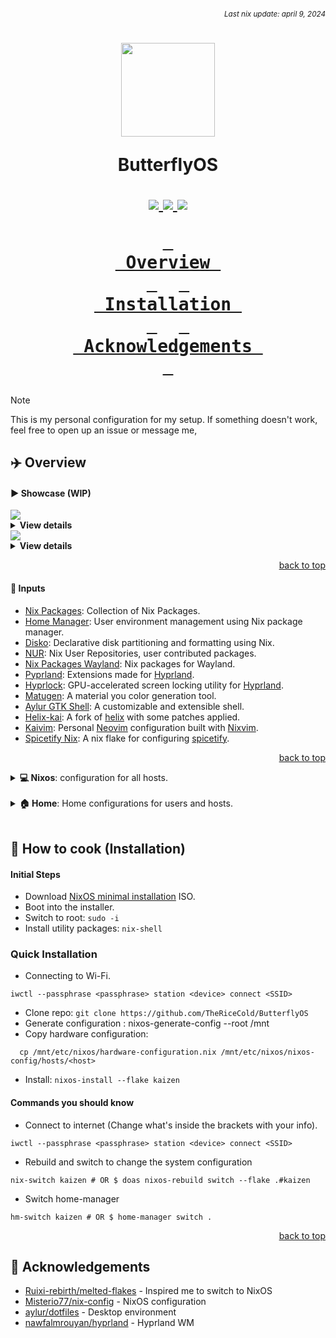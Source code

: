 ###### *<div align=right><sub>Last nix update: april 9, 2024</sub></div>*

<h1 align='center'>
  <img src='https://github.com/TheRiceCold/ButterflyOS/blob/main/assets/ibu-circle.png' width='150px'/>

  ButterflyOS<br />
  <div align='center'>
    <a href='https://nixos.org'>
      <img src='https://img.shields.io/badge/NixOS-unstable-blue.svg?style=for-the-badge&labelColor=1b1e28&logo=NixOS&logoColor=add7ff&color=add7ff'>
    </a>
    <a href='https://github.com/TheRiceCold/dot'>
      <img src='https://img.shields.io/github/languages/code-size/TheRiceCold/ButterflyOS?color=5de4c7&labelColor=1b1e28&style=for-the-badge&logo=github&logoColor=5de4c7'>
    </a>
    <a href='https://github.com/TheRiceCold/ButterflyOS/stargazers'>
      <img src='https://img.shields.io/github/stars/TheRiceCold/ButterflyOS?color=fcc5e9&labelColor=1b1e28&style=for-the-badge&logo=starship&logoColor=fcc5e9'>
    </a>
  </div>

  **[<kbd> <br> Overview <br> </kbd>](#-Overview)** 
  **[<kbd> <br> Installation <br> </kbd>](#-Installation)** 
  **[<kbd> <br> Acknowledgements&nbsp; <br> </kbd>](#-Acknowledgements)**

</h1>

> [!NOTE]
>
> This is my personal configuration for my setup.
> If something doesn't work, feel free to open up an issue or message me,

## ✈️  Overview

#### ▶️  Showcase (WIP)

<img src='https://github.com/TheRiceCold/ButterflyOS/blob/main/assets/screenshots/lockscreen.jpg' />
<details>
  <summary> <b>View details</b></summary>

- Lockscreen: [Hyprlock][hyprlock-config]
- Idle Management: [Hypridle][hypridle-config]
    - Lockscreen: 5mins timeout
    - Suspend: 30mins timeout

</details>

<img src='https://github.com/TheRiceCold/ButterflyOS/blob/main/assets/screenshots/neovim.png' />
<details>
  <summary> <b>View details</b></summary>

- Text editor: [kaivim]
- Terminal Multiplexer: [zellij]
- System fetch tool: [fastfetch]
- Scratchpad: [Pyprland's scratchpad][pyprland]

</details>


<p align="right"><a href="#top">back to top</a></p>

#### 📝 Inputs
- [Nix Packages][nixpkgs]: Collection of Nix Packages.
- [Home Manager][home-manager]: User environment management using Nix package manager.
- [Disko][disko]: Declarative disk partitioning and formatting using Nix.
- [NUR][nur]: Nix User Repositories, user contributed packages.
- [Nix Packages Wayland][nixpkgs-wayland]: Nix packages for Wayland.
- [Pyprland]: Extensions made for [Hyprland].
- [Hyprlock][hyprlock]: GPU-accelerated screen locking utility for [Hyprland].
- [Matugen][matugen]: A material you color generation tool.
- [Aylur GTK Shell][ags]: A customizable and extensible shell.
- [Helix-kai]: A fork of [helix] with some patches applied.
- [Kaivim][kaivim]: Personal [Neovim] configuration built with [Nixvim].
- [Spicetify Nix][spicetify-nix]: A nix flake for configuring [spicetify].

<p align="right"><a href="#top">back to top</a></p>

<details>
  <summary> <b>💻 Nixos</b>: configuration for all hosts.</summary>
  <br />

  > To switch host `cd` to `dots` directory and run `nix-switch <hostname>`.

  ---
  - **Shared** (defaults)
    - [bash][bash]: Shell
    - [grub][host-shared]: Bootloader
    - [pipewire][host-shared-services]: Sound server
    - [doas][host-shared]: Less bloated sudo
    - [podman][host-shared-virt]: Containerization tool
    - [jetbrains mono][jetbrains-font]: Typeface Nerd Font
  ---
  - **Kaizen**: Fully riced configuration that I will continue to improve.</summary>
    - [Services][host-kaizen-services]: [Flatpak], Bluetooth Manager
    - [Hardware][host-kaizen]: Bluetooth, [OpenGL], [OpenTabDriver].
    - [Programs][host-kaizen]:
      - [Droidcam][droidcam]: Turns phone camera into a webcam.
      - [virt-manager][virt-man]: GUI tool for managing virtual machines via libvirt.
      - [Hyprland][hyprland]: A highly customizable dynamic tiling wayland compositor.
    - [Virtualisation][host-kaizen]:
      - [libvirt] and [QEMU]
      - [Waydroid][waydroid]: Container-based android system.
  ---
  - **Minimo**: Lightweight configuration for the minimalist.</summary>
    - Window Manager: [dwm]

  <br />
  <p align="right"><a href="#top">back to top</a></p>
</details>
<br />

<details>
  <summary><b>🏠 Home</b>: Home configurations for users and hosts.</summary>
  <br />

  > To switch home by `cd` to `dots` directory and run `hm-switch`.

  ---
  - [**Shared**][home-shared] (defaults)
    - [firefox][firefox]: Browser.
    - [helix-kai]: Text editor.
    - [btop][home-shared-cli]: System resource monitor.
    - [zoxide][home-shared-shell]: Smarter cd command.
    - [bat][home-shared-cli]: Syntax highlighting (catppuccin).
  ---

  - [**Kaizen**][home-kaizen]: Fully riced configuration that I will continue to improve.
    - [CLI][home-kaizen-cli]:
      - [Yazi]: File manager.
      - [Neomutt]: E-mail reader.
      - [Zellij]: Terminal Multiplexer.
      - Other: [eza], [fastfetch], [onefetch]
    - [Desktop][home-kaizen-desktop]:
      - [Apps][home-kaizen-apps]:
        - [foot][foot]: Terminal.
        - [mpv][mpv]: Media player.
        - [sioyek][sioyek]: PDF Viewer.
        - [neovide][neovide]: Neovim GUI client.
        - [spicetify][spicetify]: Customized spotify.
        - [vesktop][vesktop]: Custom discord app.
        - [ncmpcpp][ncmpcpp]: MPD client music player.
        - [vscodium] (disabled): Less bloat vscode.
        - Other: [easyeffects], [krita], [blender], [inkscape], [libresprite] and [godot]
      - [Hyprland][hyprland-config]:
        - [Pyprland][pypr-config] extensions added:
          - [magnify][pypr-magnify]: Toggle magnification (zoom).
          - [scratchpads][pypr-scratch]: Dropdown scratchpads.
        - [Hyprlock][hyprlock-config]: Lockscreen
        - [Hypridle][hypridle-config]: Idle management
        - [Hyprshade][hyprshade-config]: Shader configuration tool
      - [Theme][home-kaizen-desktop]:
        - Widgets: [kaizen-widgets][ags-config]
        - Icon: [Papirus-Dark][papirus-icon]
        - Font: Ubuntu Nerd Font
        - Cursor: [Bibata-Modern-Ice]
        - GTK: [Catppuccin-Mocha-Compact-Lavender-Dark][gtk-catppuccin]
    - [Shell Scripts][home-kaizen-scripts]:
      - [Colorscripts][home-kaizen-colorscripts]: [blocks][blocks-color], [crunch][crunch-color], [pacman][pacman-color], and [tanks][tanks-color]
  ---
  - [**Minimo**][home-minimo]: (WIP)

  <br /><p align="right"><a href="#top">back to top</a></p>
</details>
<br />

## 🍳 How to cook (Installation)

#### Initial Steps
- Download [NixOS minimal installation](https://nixos.org/download) ISO.
- Boot into the installer.
- Switch to root: `sudo -i`
- Install utility packages: `nix-shell`

### Quick Installation
- Connecting to Wi-Fi.
```
iwctl --passphrase <passphrase> station <device> connect <SSID>
```
- Clone repo: `git clone https://github.com/TheRiceCold/ButterflyOS`
- Generate configuration : nixos-generate-config --root /mnt
- Copy hardware configuration: 
```
  cp /mnt/etc/nixos/hardware-configuration.nix /mnt/etc/nixos/nixos-config/hosts/<host>
```
- Install: `nixos-install --flake kaizen`

#### Commands you should know
- Connect to internet (Change what's inside the brackets with your info).
```
iwctl --passphrase <passphrase> station <device> connect <SSID>
```
- Rebuild and switch to change the system configuration
```
nix-switch kaizen # OR $ doas nixos-rebuild switch --flake .#kaizen
```
- Switch home-manager
```
hm-switch kaizen # OR $ home-manager switch .
```

<p align="right"><a href="#top">back to top</a></p>

## 🙏 Acknowledgements

- [Ruixi-rebirth/melted-flakes](Ruixi) - Inspired me to switch to NixOS
- [Misterio77/nix-config](Misterio77)  - NixOS configuration
- [aylur/dotfiles](aylur) - Desktop environment
- [nawfalmrouyan/hyprland](newfalmrouyan) - Hyprland WM

<!-- Flake Inputs -->
[nixpkgs]: https://github.com/NixOS/nixpkgs/tree/nixpkgs-unstable
[disko]: https://github.com/nix-community/disko
[home-manager]: https://github.com/nix-community/disko
[nur]: https://github.com/nix-community/NUR
[nixpkgs-wayland]: https://github.com/nix-community/nixpkgs-wayland
[ags]: https://github.com/aylur/ags
[matugen]: https://github.com/InioX/matugen
[hyprlock]: https://github.com/hyprwm/hyprlock
[hypridle]: https://github.com/hyprwm/hypridle
[kaivim]: https://github.com/thericecold/kaivim
[helix-kai]: https://github.com/thericecold/helix-kai
[spicetify-nix]: https://github.com/the-argus/spicetify-nix

<!-- Nixos Shared -->
[bash]: ../nixos/shared/programs/bash.nix
[host-shared]: ../nixos/shared/default.nix
[home-shared-cli]: ../home/shared/cli/default.nix
[home-shared-shell]: ../home/shared/shell/default.nix
[host-shared-services]: ../nixos/shared/services.nix
[host-shared-virt]: ../nixos/shared/virtualisation.nix

[host-kaizen]: ../nixos/hosts/kaizen/default.nix
[host-kaizen-services]: ../nixos/hosts/kaizen/services.nix

[starship]: ../home/wolly/kaizen/shell/starship.nix

<!-- Home -->
[home-shared]: ../home/shared/default.nix
[home-kaizen]: ../home/wolly/kaizen/default.nix
[home-kaizen-cli]: ../home/wolly/kaizen/cli/default.nix
[home-kaizen-desktop]: ../home/wolly/kaizen/dekstop/default.nix
[home-kaizen-scripts]: ../home/wolly/kaizen/scripts//default.nix
[home-kaizen-apps]: ../home/wolly/kaizen/dekstop/apps/default.nix

<!-- Hyprland Configurations -->
[hyprland-config]: ../home/wolly/kaizen/desktop/hyprland
[pypr-config]: ../home/wolly/kaizen/desktop/hyprland/pypr/default.nix
[pypr-magnify]: https://github.com/hyprland-community/pyprland/wiki/magnify
[pypr-scratch]: https://github.com/hyprland-community/pyprland/wiki/scratchpads
[hypridle-config]: ../home/wolly/kaizen/desktop/hyprland/ecosystem/hypridle.nix
[hyprshade-config]: ../home/wolly/kaizen/desktop/hyprland/ecosystem/hyprshade.nix
[hyprlock-config]: ../home/wolly/kaizen/desktop/hyprland/ecosystem/hyprlock/default.nix


<!-- Color Scripts -->
[home-kaizen-colorscripts]: ../home/wolly/kaizen/scripts/colors/default.nix
[blocks-color]: ../home/wolly/kaizen/scripts/colors/blocks.nix
[crunch-color]: ../home/wolly/kaizen/scripts/colors/crunch.nix
[pacman-color]: ../home/wolly/kaizen/scripts/colors/pacman.nix
[tanks-color]: ../home/wolly/kaizen/scripts/colors/tanks.nix

<!-- Theme -->
[papirus-icon]: https://github.com/PapirusDevelopmentTeam/papirus-icon-theme
[bibata-modern-ice]: https://github.com/ful1e5/Bibata_Cursor
[gtk-catppuccin]: https://github.com/catppuccin/gtk

<!-- CLI Packages -->
[zellij]: ../home/packages/cli/zellij
[fastfetch]: ../home/packages/cli/sysfetch/fastfetch.nix
[onefetch]: ../home/packages/cli/sysfetch/fastfetch.nix
<!-- Games -->
[uchess]: https://github.com/tmountain/uchess
[2048]: https://github.com/alewmoose/2048-in-terminal
[vitetris]: https://github.com/vicgeralds/vitetris

<!-- Desktop Packages -->
[pyprland]: ../home/wolly/kaizen/desktop/hyprland/pypr
[home-minimo]: ../home/wolly/minimo/default.nix
[kaizen-widgets]: https://github.com/TheRiceCode/kaizen-widgets


<!-- Apps -->
[helix]: ../home/shared/helix
[firefox]: ../home/shared/firefox
[vscodium]: ../home/wolly/kaizen/vscodium
[foot]: ../home/wolly/kaizen/desktop/apps/foot.nix
[sioyek]: ../home/wolly/kaizen/desktop/apps/sioyek.nix

<!-- Package Links -->
[mpv]: https://mpv.io
[ncmpcpp]: https://github.com/ncmpcpp/ncmpcpp
[easyeffects]: https://github.com/wwmm/easyeffects
[libresprite]: https://libresprite.github.io
[neovide]: https://neovide.dev
[dwm]: https://dwm.suckless.org
[hyprland]: https://hyprland.org
[opengl]: https://www.opengl.org
[nixvim]: https://github.com/nix-community/nixvim
[spicetify]: https://github.com/spicetify/spicetify-cli
[vesktop]: https://github.com/Vencord/Vesktop
[inkscape]: https://github.com/inkscape/inkscape
[jetbrains-font]: https://www.jetbrains.com/lp/mono
[neomutt]: https://neomutt.org
[eza]: https://github.com/eza-community/eza
[neovim]: https://neovim.io
[flatpak]: https://flatpak.org
[virt-man]: https://virt-manager.org
[droidcam]: https://droidcam.app
[OpenTabDriver]: https://opentabletdriver.net
[yazi]: https://github.com/sxyazi/yazi
[libvirt]: https://libvirt.org
[qemu]: https://www.qemu.org
[waydroid]: https://waydro.id/

[godot]: https://godotengine.org
[krita]: https://krita.org/en
[blender]: https://www.blender.org
[aseprite]: https://www.aseprite.org

<!-- Themes -->
[Bibata-Cursor]: https://github.com/ful1e5/Bibata_Cursor
[Catppuccin]: https://github.com/catppuccin/catppuccin
[Papirus-icon-theme]: https://github.com/PapirusDevelopmentTeam/papirus-icon-theme

<!-- Fonts -->
[nerdfonts]: https://www.nerdfonts.com/
[fontawesome]: https://fontawesome.com/

<!-- Acknowledgements -->
[ruixi]: https://github.com/Ruixi-rebirth/flakes
[misterio77]: https://github.com/Misterio77/nix-config
[aylur]: https://github.com/aylur/dotfiles
[nawfalmrouyan]: https://github.com/nawfalmrouyan/hyprland
